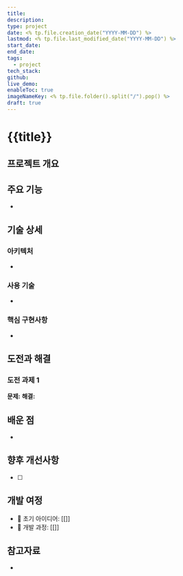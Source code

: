 ```yaml
---
title:
description:
type: project
date: <% tp.file.creation_date("YYYY-MM-DD") %>
lastmod: <% tp.file.last_modified_date("YYYY-MM-DD") %>
start_date:
end_date:
tags:
  - project
tech_stack:
github:
live_demo:
enableToc: true
imageNameKey: <% tp.file.folder().split("/").pop() %>
draft: true
---
```


# {{title}}

## 프로젝트 개요

<!-- 프로젝트 요약과 목표 -->

## 주요 기능

<!-- 핵심 기능과 특징 -->

-

## 기술 상세

<!-- 아키텍처, 기술 스택, 구현 세부사항 -->

### 아키텍처

-

### 사용 기술

-

### 핵심 구현사항

-

## 도전과 해결

<!-- 직면한 주요 과제와 해결 방법 -->

### 도전 과제 1

**문제:**
**해결:**

## 배운 점

<!-- 주요 인사이트와 학습 포인트 -->

-

## 향후 개선사항

<!-- 잠재적 개선사항과 향후 계획 -->

- [ ]

## 개발 여정

<!-- 관련된 씨앗 노트와 성장 노트 링크 -->

- 🌱 초기 아이디어: [[]]
- 🌿 개발 과정: [[]]

## 참고자료

<!-- 참고자료와 유용한 링크 -->

-
